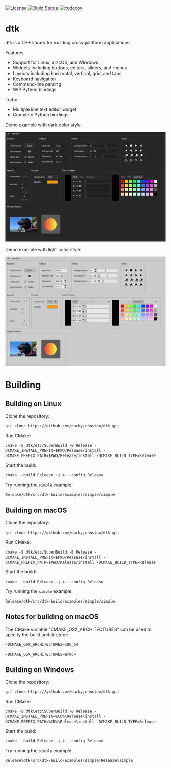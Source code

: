 [![License](https://img.shields.io/badge/License-BSD%203--Clause-blue.svg)](https://opensource.org/licenses/BSD-3-Clause)
[![Build Status](https://github.com/darbyjohnston/dtk/actions/workflows/ci-workflow.yml/badge.svg)](https://github.com/darbyjohnston/dtk/actions/workflows/ci-workflow.yml)
[![codecov](https://codecov.io/gh/codecov/example-cpp11-cmake/branch/master/graph/badge.svg)](https://codecov.io/gh/darbyjohnston/dtk)

dtk
===
dtk is a C++ library for building cross-platform applications.

Features:
* Support for Linux, macOS, and Windows
* Widgets including buttons, editors, sliders, and menus
* Layouts including horizontal, vertical, grid, and tabs
* Keyboard navigation
* Command-line parsing
* WIP Python bindings

Todo:
* Multiple line text editor widget
* Complete Python bindings

Demo example with dark color style:

![DemoDarkStyle](etc/Images/DemoDarkStyle.png)

Demo example with light color style:

![DemoLightStyle](etc/Images/DemoLightStyle.png)


Building
========

Building on Linux
-----------------
Clone the repository:
```
git clone https://github.com/darbyjohnston/dtk.git
```
Run CMake:
```
cmake -S dtk/etc/SuperBuild -B Release -DCMAKE_INSTALL_PREFIX=$PWD/Release/install -DCMAKE_PREFIX_PATH=$PWD/Release/install -DCMAKE_BUILD_TYPE=Release
```
Start the build:
```
cmake --build Release -j 4 --config Release
```
Try running the `simple` example:
```
Release/dtk/src/dtk-build/examples/simple/simple
```

Building on macOS
-----------------
Clone the repository:
```
git clone https://github.com/darbyjohnston/dtk.git
```
Run CMake:
```
cmake -S dtk/etc/SuperBuild -B Release -DCMAKE_INSTALL_PREFIX=$PWD/Release/install -DCMAKE_PREFIX_PATH=$PWD/Release/install -DCMAKE_BUILD_TYPE=Release
```
Start the build:
```
cmake --build Release -j 4 --config Release
```
Try running the `simple` example:
```
Release/dtk/src/dtk-build/examples/simple/simple
```

Notes for building on macOS
---------------------------
The CMake variable "CMAKE_OSX_ARCHITECTURES" can be used to specify the build
architecture:
```
-DCMAKE_OSX_ARCHITECTURES=x86_64
```
```
-DCMAKE_OSX_ARCHITECTURES=arm64
```

Building on Windows
-------------------
Clone the repository:
```
git clone https://github.com/darbyjohnston/dtk.git
```
Run CMake:
```
cmake -S dtk\etc\SuperBuild -B Release -DCMAKE_INSTALL_PREFIX=%CD%\Release\install -DCMAKE_PREFIX_PATH=%CD%\Release\install -DCMAKE_BUILD_TYPE=Release
```
Start the build:
```
cmake --build Release -j 4 --config Release
```
Try running the `simple` example:
```
Release\dtk\src\dtk-build\examples\simple\Release\simple
```

